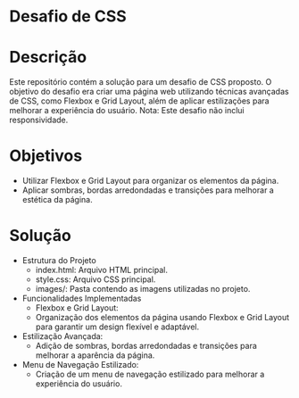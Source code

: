 # Desafio de CSS

# Descrição

Este repositório contém a solução para um desafio de CSS proposto. O objetivo do desafio era criar uma página web utilizando técnicas avançadas de CSS, como Flexbox e Grid Layout, além de aplicar estilizações para melhorar a experiência do usuário. Nota: Este desafio não inclui responsividade.

# Objetivos
* Utilizar Flexbox e Grid Layout para organizar os elementos da página.
* Aplicar sombras, bordas arredondadas e transições para melhorar a estética da página.
# Solução
  * Estrutura do Projeto
    * index.html: Arquivo HTML principal.
    * style.css: Arquivo CSS principal.
    * images/: Pasta contendo as imagens utilizadas no projeto.
  * Funcionalidades Implementadas
    * Flexbox e Grid Layout:
    * Organização dos elementos da página usando Flexbox e Grid Layout para garantir um design flexível e adaptável.
  * Estilização Avançada:
    * Adição de sombras, bordas arredondadas e transições para melhorar a aparência da página.
  * Menu de Navegação Estilizado:
    * Criação de um menu de navegação estilizado para melhorar a experiência do usuário.
